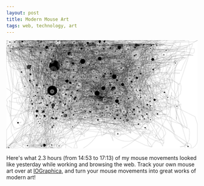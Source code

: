 ```yaml
---
layout: post
title: Modern Mouse Art
tags: web, technology, art
---
```


![IOGraphica](public/img/IOGraphica.png)

Here's what 2.3 hours (from 14:53 to 17:13) of my mouse movements looked like yesterday while working and browsing the web. Track your own mouse art over at [IOGraphica](http://iographica.com/), and turn your mouse movements into great works of modern art!